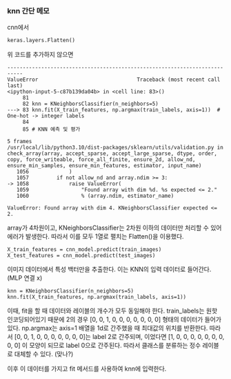 ### knn 간단 메모

cnn에서

```python
keras.layers.Flatten()
```

위 코드를 추가하지 않으면


```
---------------------------------------------------------------------------
ValueError                                Traceback (most recent call last)
<ipython-input-5-c87b139da04b> in <cell line: 83>()
     81
     82 knn = KNeighborsClassifier(n_neighbors=5)
---> 83 knn.fit(X_train_features, np.argmax(train_labels, axis=1))  # One-hot -> integer labels
     84
     85 # KNN 예측 및 평가

5 frames
/usr/local/lib/python3.10/dist-packages/sklearn/utils/validation.py in check_array(array, accept_sparse, accept_large_sparse, dtype, order, copy, force_writeable, force_all_finite, ensure_2d, allow_nd, ensure_min_samples, ensure_min_features, estimator, input_name)
   1056             )
   1057         if not allow_nd and array.ndim >= 3:
-> 1058             raise ValueError(
   1059                 "Found array with dim %d. %s expected <= 2."
   1060                 % (array.ndim, estimator_name)

ValueError: Found array with dim 4. KNeighborsClassifier expected <= 2.
```

array가 4차원이고, KNeighborsClassifier는 2차원 이하의 데이터만 처리할 수 있어 에러가 발생한다. 따라서 이를 모두 1열로 펼치는 Flatten()을 이용했다.

```
X_train_features = cnn_model.predict(train_images)
X_test_features = cnn_model.predict(test_images)
```
이미지 데이터에서 특성 백터만을 추출한다. 이는 KNN의 입력 데이터로 들어간다. (MLP 연결 x)

```
knn = KNeighborsClassifier(n_neighbors=5)
knn.fit(X_train_features, np.argmax(train_labels, axis=1))
```
이때, fit을 할 때 데이터와 레이블의 개수가 모두 동일해야 한다.
train_labels는 원핫 인코딩되어있기 때문에 2의 경우 [0, 0, 1, 0, 0, 0, 0, 0, 0, 0] 형태의 데이터가 들어가있다.
np.argmax는 axis=1 배열을 1d로 간주했을 때 최대값의 위치를 반환한다. 따라서 [0, 0, 1, 0, 0, 0, 0, 0, 0, 0]는 label 2로 간주되며, 이었다면 [1, 0, 0, 0, 0, 0, 0, 0, 0, 0] 이 모양이 되므로 label 0으로 간주된다.
따라서 클래스를 분류하는 정수 레이블로 대체할 수 있다. (맞나?)

이후 이 데이터를 가지고 fit 메서드를 사용하여 knn에 입력한다.



